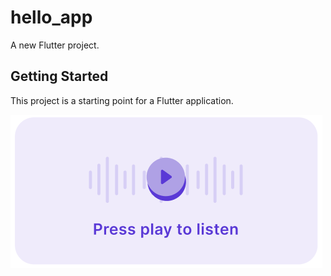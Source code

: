 # hello_app

A new Flutter project.

## Getting Started

This project is a starting point for a Flutter application.

![Test Image](https://github.com/dheerajofficial/flutter-demo-app/blob/main/hello_app/assets/images/b.png)
